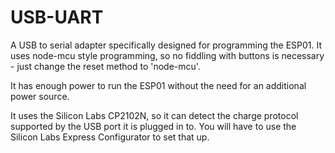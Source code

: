 # USB-UART
A USB to serial adapter specifically designed for programming the ESP01. It uses node-mcu style programming, so no fiddling with buttons is necessary - just change the reset method to 'node-mcu'.

It has enough power to run the ESP01 without the need for an additional power source.

It uses the Silicon Labs CP2102N, so it can detect the charge protocol supported by the USB port it is plugged in to. You will have to use the Silicon Labs Express Configurator to set that up.

